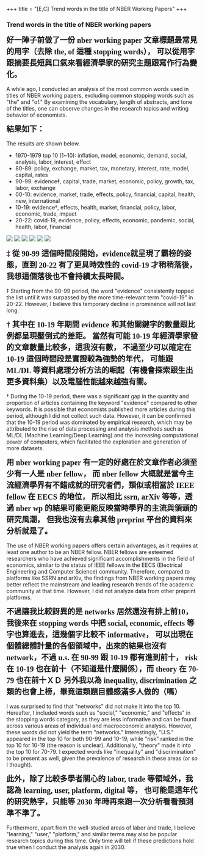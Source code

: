 +++
title = "[E,C] Trend words in the title of NBER Working Papers"
+++

<style>
/* Define the font for Chinese text */
.chinese {
    font-family: "Noto Serif Traditional Chinese"; 
    font-size: 20px;
    line-height: 1.5;
    font-weight: 600;
}
</style>

### Trend words in the title of NBER working papers

<span class = "chinese">
好一陣子前做了一份 nber working paper 文章標題最常見的用字（去除 the, of 這種 stopping words），
可以從用字跟摘要長短與口氣來看經濟學家的研究主題跟寫作行為變化。
</span>

A while ago, I conducted an analysis of the most common words used in titles of NBER working papers, 
excluding common stopping words such as "the" and "of." By examining the vocabulary, length of abstracts, 
and tone of the titles, one can observe changes in the research topics and writing behavior of economists.

<span class = "chinese">
結果如下：
</span>

The results are shown below.

- 1970-1979 top 10 (1~10): inflation, model, economic, demand, social, analysis, labor, interest, effect
- 80-89: policy, exchange, market, tax, monetary, interest, rate, model, capital, rates
- 90-99: evidence‡, capital, trade, market, economic, policy, growth, tax, labor, exchange
- 00-10: evidence, market, trade, effects, policy, financial, capital, health, new, international
- 10-19: evidence†, effects, health, market, financial, policy, labor, economic, trade, impact
- 20-22: covid-19, evidence, policy, effects, economic, pandemic, social, health, labor, financial

![](/figure/1970-1979.png)
![](/figure/1980-1989.png)
![](/figure/1990-1999.png)
![](/figure/2000-2009.png)
![](/figure/2010-2019.png)
![](/figure/2020-2029.png)

<span class = "chinese">
‡ 從 90-99 這個時間段開始，evidence就呈現了霸榜的姿態，直到 20-22 有了更具時效性的 covid-19 才稍稍落後，
我想這個落後也不會持續太長時間。
</span>

‡ Starting from the 90-99 period, 
the word "evidence" consistently topped the list until it was surpassed by the more time-relevant term "covid-19" in 20-22. 
However, I believe this temporary decline in prominence will not last long.

<span class = "chinese">
† 其中在 10-19 年期間 evidence 和其他關鍵字的數量跟比例都呈現壓倒式的差距。
當然有可能 10-19 年經濟學家發的文章數量比較多，這我沒有數，
不過至少可以確定在 10-19 這個時間段是實證較為強勢的年代，
可能跟 ML/DL 等資料處理分析方法的崛起（有機會探索跟生出更多資料集）以及電腦性能越來越強有關。
</span>

† During the 10-19 period, there was a significant gap in the quantity and proportion of articles containing the keyword
"evidence" compared to other keywords. 
It is possible that economists published more articles during this period, although I did not collect such data. 
However, it can be confirmed that the 10-19 period was dominated by empirical research, 
which may be attributed to the rise of data processing and analysis methods 
such as ML/DL (Machine Learning/Deep Learning) and the increasing computational power of computers, 
which facilitated the exploration and generation of more datasets.

<span class = "chinese">
用 nber working paper 有一定的好處在於文章作者必須至少有一人是 nber fellow，
而 nber fellow 大概就是當今主流經濟學界有不錯成就的研究者們，類似或相當於 IEEE fellow 在 EECS 的地位，
所以相比 ssrn, arXiv 等等，透過 nber wp 的結果可能更能反映當時學界的主流與領頭的研究風潮，
但我也沒有去拿其他 preprint 平台的資料來分析就是了。
</span>

The use of NBER working papers offers certain advantages, 
as it requires at least one author to be an NBER fellow. 
NBER fellows are esteemed researchers who have achieved significant accomplishments in the field of economics, 
similar to the status of IEEE fellows in the EECS (Electrical Engineering and Computer Science) community. 
Therefore, compared to platforms like SSRN and arXiv, the findings from NBER working papers may better 
reflect the mainstream and leading research trends of the academic community at that time. 
However, I did not analyze data from other preprint platforms.

<span class = "chinese">
不過讓我比較訝異的是 networks 居然還沒有排上前10，我後來在 stopping words 
中把 social, economic, effects 等字也算進去，這幾個字比較不 informative，
可以出現在個體總體計量的各個領域中，出來的結果也沒有 network，不過 u.s. 在 90-99 跟 10-19 都有進到前十，
risk 在 10-19 也在前十（不知道是什麼關係），而 theory 在 70-79 也在前十ＸＤ
另外我以為 inequality, discrimination 之類的也會上榜，畢竟這類題目體感滿多人做的（嗎）
</span>

I was surprised to find that "networks" did not make it into the top 10. 
Hereafter, I included words such as "social," "economic," and "effects" in the stopping words category, 
as they are less informative and can be found across various areas of individual and macroeconomic analysis. 
However, these words did not yield the term "networks." 
Interestingly, "U.S." appeared in the top 10 for both 90-99 and 10-19, 
while "risk" ranked in the top 10 for 10-19 (the reason is unclear). 
Additionally, "theory" made it into the top 10 for 70-79. 
I expected words like "inequality" and "discrimination" to be present as well, 
given the prevalence of research in these areas (or so I thought).

<span class = "chinese">
此外，除了比較多學者關心的 labor, trade 等領域外，我認為 learning, user, platform, digital 等，
也可能是這年代的研究熱字，只能等 2030 年時再來跑一次分析看看預測準不準了。
</span>

Furthermore, apart from the well-studied areas of labor and trade, 
I believe "learning," "user," "platform," and similar terms may also be popular research topics during this time. 
Only time will tell if these predictions hold true when I conduct the analysis again in 2030.


